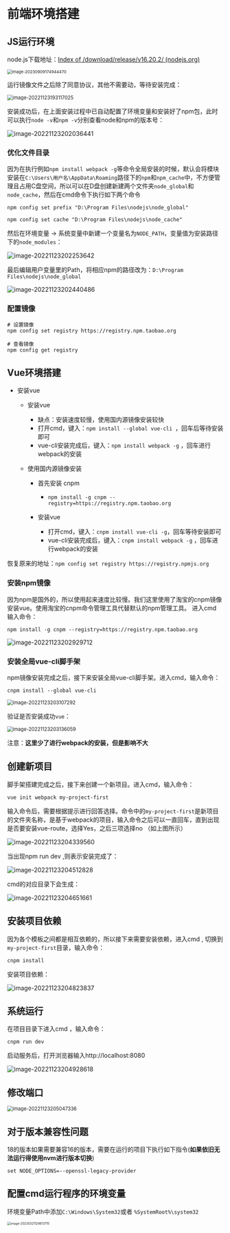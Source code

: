# 前端环境搭建

## JS运行环境

node.js下载地址：[Index of /download/release/v16.20.2/ (nodejs.org)](https://nodejs.org/download/release/v16.20.2/)

<img src="img/前端环境搭建/image-20230909174944470.png" alt="image-20230909174944470" style="zoom: 67%;" />

运行镜像文件之后除了同意协议，其他不需要动，等待安装完成：

<img src="img/前端环境搭建/image-20221123193117025.png" alt="image-20221123193117025" style="zoom: 80%;" />

安装成功后，在上面安装过程中已自动配置了环境变量和安装好了npm包，此时可以执行`node -v`和`npm -v`分别查看node和npm的版本号：

![image-20221123202036441](img/前端环境搭建/image-20221123202036441.png)

### 优化文件目录

因为在执行例如`npm install webpack -g`等命令全局安装的时候，默认会将模块安装在`C:\Users\用户名\AppData\Roaming`路径下的`npm`和`npm_cache`中，不方便管理且占用C盘空间，所以可以在D盘创建新建两个文件夹`node_global`和`node_cache`，然后在cmd命令下执行如下两个命令

```
npm config set prefix "D:\Program Files\nodejs\node_global"

npm config set cache "D:\Program Files\nodejs\node_cache"
```

然后在环境变量 -> 系统变量中新建一个变量名为`NODE_PATH`，变量值为安装路径下的`node_modules`：

![image-20221123202253642](img/前端环境搭建/image-20221123202253642.png)

最后编辑用户变量里的Path，将相应npm的路径改为：`D:\Program Files\nodejs\node_global`

![image-20221123202440486](img/前端环境搭建/image-20221123202440486.png)

### 配置镜像

```
# 设置镜像
npm config set registry https://registry.npm.taobao.org

# 查看镜像
npm config get registry
```

## Vue环境搭建

- 安装vue

  - 安装vue
    - 缺点：安装速度较慢，使用国内源镜像安装较快
    - 打开cmd，键入：`npm install --global vue-cli `，回车后等待安装即可
    - vue-cli安装完成后，键入：`npm install webpack -g` ，回车进行webpack的安装

  - 使用国内源镜像安装

    - 首先安装 cnpm
      - `npm install -g cnpm --registry=https://registry.npm.taobao.org`

    - 安装vue
      - 打开cmd，键入：`cnpm install vue-cli -g`，回车等待安装即可
      - vue-cli安装完成后，键入：`cnpm install webpack -g` ，回车进行webpack的安装

恢复原来的地址：`npm config set registry https://registry.npmjs.org`

### 安装npm镜像

因为npm是国外的，所以使用起来速度比较慢。我们这里使用了淘宝的cnpm镜像安装vue。使用淘宝的cnpm命令管理工具代替默认的npm管理工具。
进入cmd 输入命令： 

```
npm install -g cnpm --registry=https://registry.npm.taobao.org
```

![image-20221123202929712](img/前端环境搭建/image-20221123202929712.png)

### 安装全局vue-cli脚手架

npm镜像安装完成之后，接下来安装全局vue-cli脚手架。进入cmd，输入命令：

```
cnpm install --global vue-cli
```

<img src="img/前端环境搭建/image-20221123203107292.png" alt="image-20221123203107292" style="zoom:80%;" />

验证是否安装成功`vue`：

<img src="img/前端环境搭建/image-20221123203136059.png" alt="image-20221123203136059" style="zoom:80%;" />

注意：**这里少了进行webpack的安装，但是影响不大**

## 创建新项目

脚手架搭建完成之后，接下来创建一个新项目。进入cmd，输入命令：

```
vue init webpack my-project-first
```

输入命令后，需要根据提示进行回答选择。命令中的`my-project-first`是新项目的文件夹名称，是基于webpack的项目，输入命令之后可以一直回车，直到出现是否要安装vue-route，选择Yes，之后三项选择no （如上图所示） 

![image-20221123204339560](img/前端环境搭建/image-20221123204339560.png)

当出现npm run dev ,则表示安装完成了：

![image-20221123204512828](img/前端环境搭建/image-20221123204512828.png)

cmd的对应目录下会生成：

<img src="img/前端环境搭建/image-20221123204651661.png" alt="image-20221123204651661"  />

## 安装项目依赖

因为各个模板之间都是相互依赖的，所以接下来需要安装依赖，进入cmd , 切换到`my-project-first`目录，输入命令：

```
cnpm install
```

安装项目依赖：

![image-20221123204823837](img/前端环境搭建/image-20221123204823837.png)

## 系统运行

在项目目录下进入cmd ，输入命令：

```
cnpm run dev
```

启动服务后，打开浏览器输入http://localhost:8080

![image-20221123204928618](img/前端环境搭建/image-20221123204928618.png)

## 修改端口

<img src="img/前端环境搭建/image-20221123205047336.png" alt="image-20221123205047336" style="zoom:80%;" />

## 对于版本兼容性问题

18的版本如果需要兼容16的版本，需要在运行的项目下执行如下指令(**如果依旧无法运行得使用nvm进行版本切换**)

```
set NODE_OPTIONS=--openssl-legacy-provider
```

## 配置cmd运行程序的环境变量

环境变量Path中添加`C:\Windows\System32`或者 `%SystemRoot%\system32`

<img src="img/前端环境搭建/image-20230321124613715.png" alt="image-20230321124613715" style="zoom:50%;" />
